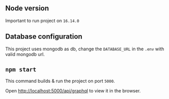 ## Node version
Important to run project on `16.14.0`

## Database configuration
This project uses mongodb as db, change the `DATABASE_URL` in the `.env` with valid mongodb url.

## `npm start`
This command builds & run the project on port `5000`.

Open [http://localhost:5000/api/graphql](http://localhost:5000/api/graphql) to view it in the browser.